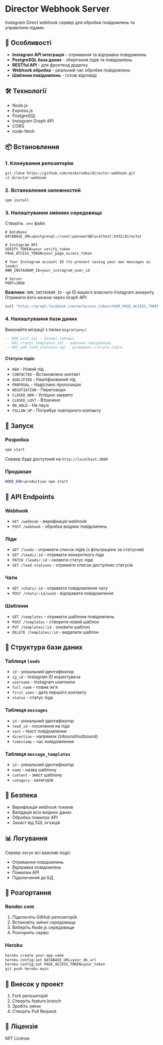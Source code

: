 # Director Webhook Server

Instagram Direct webhook сервер для обробки повідомлень та управління лідами.

## 🚀 Особливості

- **Instagram API інтеграція** - отримання та відправка повідомлень
- **PostgreSQL база даних** - зберігання лідів та повідомлень
- **RESTful API** - для фронтенд додатку
- **Webhook обробка** - реальний час обробки повідомлень
- **Шаблони повідомлень** - готові відповіді

## 🛠 Технології

- Node.js
- Express.js
- PostgreSQL
- Instagram Graph API
- CORS
- node-fetch

## 📦 Встановлення

### 1. Клонування репозиторію
```bash
git clone https://github.com/neskorodko/director-webhook.git
cd director-webhook
```

### 2. Встановлення залежностей
```bash
npm install
```

### 3. Налаштування змінних середовища

Створіть `.env` файл:

```env
# Database
DATABASE_URL=postgresql://user:password@localhost:5432/director

# Instagram API
VERIFY_TOKEN=your_verify_token
PAGE_ACCESS_TOKEN=your_page_access_token

# Your Instagram account ID (to prevent saving your own messages as leads)
OWN_INSTAGRAM_ID=your_instagram_user_id

# Server
PORT=3000
```

**Важливо:** `OWN_INSTAGRAM_ID` - це ID вашого власного Instagram аккаунту. Отримати його можна через Graph API:
```bash
curl "https://graph.facebook.com/me?access_token=YOUR_PAGE_ACCESS_TOKEN"
```

### 4. Налаштування бази даних

Виконайте міграції з папки `migrations/`:

```sql
-- 000_init.sql - базові таблиці
-- 001_create_templates.sql - шаблони повідомлень
-- 002_add_lead_statuses.sql - розширені статуси лідів
```

#### Статуси лідів:
- `NEW` - Новий лід
- `CONTACTED` - Встановлено контакт
- `QUALIFIED` - Кваліфікований лід
- `PROPOSAL` - Надіслано пропозицію
- `NEGOTIATION` - Переговори
- `CLOSED_WON` - Успішно закрито
- `CLOSED_LOST` - Втрачено
- `ON_HOLD` - На паузі
- `FOLLOW_UP` - Потребує повторного контакту

## 🚀 Запуск

### Розробка
```bash
npm start
```

Сервер буде доступний на `http://localhost:3000`

### Продакшн
```bash
NODE_ENV=production npm start
```

## 🔧 API Endpoints

### Webhook
- `GET /webhook` - верифікація webhook
- `POST /webhook` - обробка вхідних повідомлень

### Ліди
- `GET /leads` - отримати список лідів (з фільтрацією за статусом)
- `GET /leads/:id` - отримати конкретного ліда
- `PATCH /leads/:id` - оновити статус ліда
- `GET /lead-statuses` - отримати список доступних статусів

### Чати
- `GET /chats/:id` - отримати повідомлення чату
- `POST /chats/:id/send` - відправити повідомлення

### Шаблони
- `GET /templates` - отримати шаблони повідомлень
- `POST /templates` - створити новий шаблон
- `PUT /templates/:id` - оновити шаблон
- `DELETE /templates/:id` - видалити шаблон

## 📱 Структура бази даних

### Таблиця `leads`
- `id` - унікальний ідентифікатор
- `ig_id` - Instagram ID користувача
- `username` - Instagram username
- `full_name` - повне ім'я
- `first_seen` - дата першого контакту
- `status` - статус ліда

### Таблиця `messages`
- `id` - унікальний ідентифікатор
- `lead_id` - посилання на ліда
- `text` - текст повідомлення
- `direction` - напрямок (inbound/outbound)
- `timestamp` - час повідомлення

### Таблиця `message_templates`
- `id` - унікальний ідентифікатор
- `name` - назва шаблону
- `content` - зміст шаблону
- `category` - категорія

## 🔐 Безпека

- Верифікація webhook токенів
- Валідація всіх вхідних даних
- Обробка помилок API
- Захист від SQL ін'єкцій

## 📊 Логування

Сервер логує всі важливі події:
- Отримання повідомлень
- Відправка повідомлень
- Помилки API
- Підключення до БД

## 🚀 Розгортання

### Render.com
1. Підключіть GitHub репозиторій
2. Встановіть змінні середовища
3. Виберіть Node.js середовище
4. Розгорніть сервіс

### Heroku
```bash
heroku create your-app-name
heroku config:set DATABASE_URL=your_db_url
heroku config:set PAGE_ACCESS_TOKEN=your_token
git push heroku main
```

## 🤝 Внесок у проект

1. Fork репозиторій
2. Створіть feature branch
3. Зробіть зміни
4. Створіть Pull Request

## 📄 Ліцензія

MIT License 